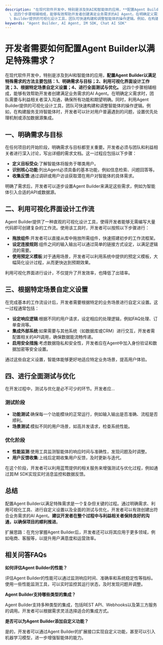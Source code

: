 ```yaml
---
description: "在现代软件开发中，特别是涉及到AI和智能体的应用，**配置Agent Builder以满足特殊需求的方法主要包括：1、明确需求与目标；2、利用可视化界面设计工作流；3、根据特定场景自定义设置；4、进行全面测试与优化。**\
  \ 这四个步骤相辅相成，能够有效帮助开发者创建满足业务需求的AI Agent。在明确定义需求时，团队需要与利益相关者深入沟通，确保所有功能和期望明确。同时，利用Agent\
  \ Builder提供的可视化设计工具，团队可快速构建和调整智能体的操作逻辑。例如，在构建服务支持智能体时，开发者可以针对用户普遍遇到的问题，设置优先处理机制或添加数据源集成。"
keywords: "Agent Builder, AI Agent, IM SDK, Chat AI SDK"
---
```

# 开发者需要如何配置Agent Builder以满足特殊需求？

在现代软件开发中，特别是涉及到AI和智能体的应用，**配置Agent Builder以满足特殊需求的方法主要包括：1、明确需求与目标；2、利用可视化界面设计工作流；3、根据特定场景自定义设置；4、进行全面测试与优化。** 这四个步骤相辅相成，能够有效帮助开发者创建满足业务需求的AI Agent。在明确定义需求时，团队需要与利益相关者深入沟通，确保所有功能和期望明确。同时，利用Agent Builder提供的可视化设计工具，团队可快速构建和调整智能体的操作逻辑。例如，在构建服务支持智能体时，开发者可以针对用户普遍遇到的问题，设置优先处理机制或添加数据源集成。

## **一、明确需求与目标**

在任何项目的开始阶段，明确需求与目标都至关重要。开发者必须与团队和利益相关者进行深入讨论，写出详细的需求文档。这一过程应包括以下步骤：

- **定义目标受众**:了解智能体将服务于哪类用户。
- **识别核心功能**:列出Agent必须具备的基本功能，例如信息检索、问题回答等。
- **收集反馈**:通过调研或用户访谈获取潜在用户对智能体的具体需求。

明确了需求后，开发者可以逐步设置Agent Builder来满足这些需求，例如为智能体引入合适的API或数据源。

## **二、利用可视化界面设计工作流**

Agent Builder提供了一种直观的可视化设计工具，使得开发者能够无需编写大量代码即可创建复杂的工作流。使用该工具时，开发者可以按照以下步骤进行：

- **拖放组件**:开发者可以直接从库中拖放所需组件，快速搭建初步的工作流框架。
- **设定连接规则**:组件之间的输入输出可以通过简单的链接方式设定，以满足逻辑流的需要。
- **使用预定义模板**:对于通用场景，开发者可以利用系统中提供的预定义模板，大幅简化设计过程，从而更快达到预期效果。

利用可视化界面进行设计，不仅提升了开发效率，也降低了出错率。

## **三、根据特定场景自定义设置**

在完成基本的工作流设计后，开发者需要根据特定的业务场景进行自定义设置。这一过程通常包括：

- **设定响应逻辑**:根据不同的用户请求，设定相应的处理逻辑，例如FAQ处理、订单查询等。
- **集成外部系统**:如果需要与其他系统（如数据库或CRM）进行交互，开发者需配置相关的API调用，确保数据能流畅传递。
- **启用安全措施**:考虑数据隐私和安全性，开发者应在Agent中加入身份验证和数据加密等安全设置。

通过这些自定义设置，智能体能够更好地适应特定业务场景，提高用户体验。

## **四、进行全面测试与优化**

在开发过程中，测试与优化是必不可少的环节。开发者应...

### **测试阶段**

- **功能测试**:确保每一个功能模块的正常运行，例如输入输出是否准确、流程是否顺利。
- **场景测试**:模拟不同的用户场景，如高并发请求，检查系统性能。

### **优化阶段**

- **性能监测**:使用工具监测智能体的响应时间与准确性，发现问题及时调整。
- **用户反馈收集**:上线后定期收集用户反馈，及时更新与迭代。

在这个阶段，开发者可以利用蓝莺提供的相关服务来增强测试与优化过程，例如通过其IM SDK实现实时消息监控和数据反馈。

## **总结**

配置Agent Builder以满足特殊需求是一个复杂但关键的过程。通过明确需求、利用可视化工具、进行自定义设置以及全面的测试与优化，开发者可以有效创建出符合业务需求的AI Agent。**建议开发者在整个过程中与利益相关者保持良好的沟通，以确保项目的顺利推进**。

扩展思路：在充分掌握Agent Builder后，开发者还可以将其应用于更多领域，例如电商、客服等，以提升用户满意度和运营效率。

## **相关问答FAQs**

**如何评估Agent Builder的性能？**

评估Agent Builder的性能可以通过监测响应时间、准确率和系统稳定性等指标。使用一些性能监测工具，可以实时监控其运行状态，及时发现问题并调整。

**Agent Builder支持哪些类型的集成？**

Agent Builder支持多种类型的集成，包括REST API、Webhooks以及第三方服务的调用。开发者可以根据需求灵活选择适合的集成方式。

**是否可以为Agent Builder添加自定义功能？**

是的，开发者可以通过Agent Builder的扩展接口实现自定义功能，甚至可以引入机器学习模型，进一步增强智能体的能力。
